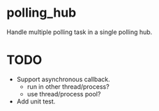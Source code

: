 # polling_hub
Handle multiple polling task in a single polling hub.

# TODO
- Support asynchronous callback.
  - run in other thread/process?
  - use thread/process pool?
- Add unit test.
